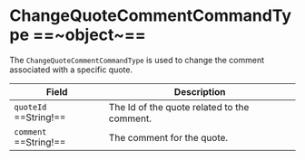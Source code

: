 # ChangeQuoteCommentCommandType ==~object~==

The `ChangeQuoteCommentCommandType` is used to change the comment associated with a specific quote.

| Field                     | Description                                 |
| ------------------------- | ------------------------------------------- |
| `quoteId`  ==String!==    | The Id of the quote related to the comment. |
| `comment`  ==String!==    | The comment for the quote.                  |
